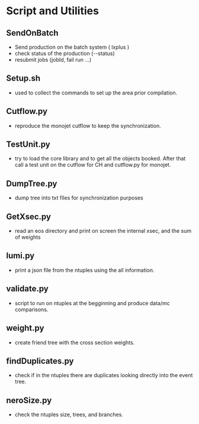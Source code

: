 # Script and Utilities

## SendOnBatch
* Send production on the batch system ( lxplus )
* check status of the production (--status)
* resubmit jobs (jobId, fail run ...)

## Setup.sh
* used to collect the commands to set up the area prior compilation.

## Cutflow.py
* reproduce the monojet cutflow to keep the synchronization.

## TestUnit.py
* try to load the core library and to get all the objects booked.
  After that call a test unit on the cutflow for CH and cutflow.py for monojet.

## DumpTree.py
* dump tree into txt files for synchronization purposes

## GetXsec.py
* read an eos directory and print on screen the internal xsec, and the sum of weights

## lumi.py
* print a json file from the ntuples using the all information.

## validate.py
* script to run on ntuples at the begginning and produce data/mc comparisons.

## weight.py
* create friend tree with the cross section weights.

## findDuplicates.py
* check if in the ntuples there are duplicates looking directly into the event tree.

## neroSize.py
* check the ntuples size, trees, and branches.
